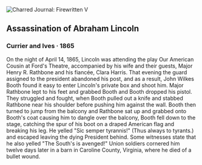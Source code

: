 <div class="artwork-of-the-day">
  <div class="container">
    <div class="img-wrapper">
      <img
        src="https://uploads7.wikiart.org/images/currier-and-ives/assassination-of-abraham-lincoln-1865.jpg!Large.jpg"
        alt="Charred Journal: Firewritten V" />
    </div>
    <div class="artwork-detail">
      <div class="artwork-origin"> 
        <h2 class="artwork-name">Assassination of Abraham Lincoln</h2>
        <h3 class="artist">
          Currier and Ives
                    ·  1865
        </h3>
      </div>
      <p class="description">
        <span class="artwork-description-text ng-binding" ng-bind-html="viewModel.ArtworkOfTheDay.Description | unsafe">On the night of April 14, 1865, Lincoln was attending the play Our American Cousin at Ford's Theatre, accompanied by his wife and their guests, Major Henry R. Rathbone and his fiancée, Clara Harris. That evening the guard assigned to the president abandoned his post, and as a result, John Wilkes Booth found it easy to enter Lincoln's private box and shoot him. Major Rathbone lept to his feet and grabbed Booth and Booth dropped his pistol. They struggled and fought, when Booth pulled out a knife and stabbed Rathbone near his shoulder before pushing him against the wall. Booth then turned to jump from the balcony and Rathbone sat up and grabbed onto Booth's coat causing him to dangle over the balcony, Booth fell down to the stage, catching the spur of his boot on a draped American flag and breaking his leg. He yelled "Sic semper tyrannis!" (Thus always to tyrants.) and escaped leaving the dying President behind. Some witnesses state that he also yelled "The South's is avenged!" Union soldiers cornered him twelve days later in a barn in Caroline County, Virginia, where he died of a bullet wound.</span>
                        <div class="text-shadow-container" ng-show="showShadow" style=""></div>
      </p>
    </div>
  </div>

</div>
